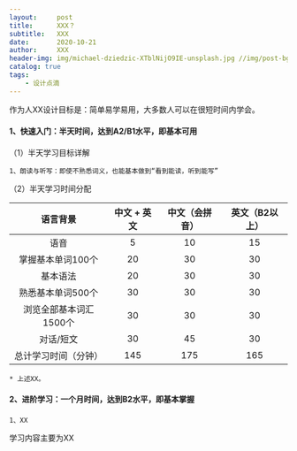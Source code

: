 ```yaml
---
layout:     post
title:      XXX？
subtitle:   XXX
date:       2020-10-21
author:     XXX
header-img: img/michael-dziedzic-XTblNijO9IE-unsplash.jpg //img/post-bg-alibaba.jpg
catalog: true
tags:
    - 设计点滴
---
```


作为人XX设计目标是：简单易学易用，大多数人可以在很短时间内学会。

#### 1、快速入门：半天时间，达到A2/B1水平，即基本可用							
（1）半天学习目标详解				
	
	1、朗读与听写：即使不熟悉词义，也能基本做到“看到能读，听到能写”	
				
（2）半天学习时间分配				
	
| 语言背景          | 中文 \+ 英文 | 中文（会拼音） | 英文（B2以上） |
|:-------------:|:--------:|:------:|:--------:|
| 语音            | 5       | 10     | 15       |
| 掌握基本单词100个    | 20       | 30     | 30       |
| 基本语法          | 20       | 30     | 30       |
| 熟悉基本单词500个    | 30       | 30     | 30       |
| 浏览全部基本词汇1500个 | 30       | 30     | 30       |
| 对话/短文         | 30       | 45     | 30       |
| 总计学习时间（分钟）    | 145      | 175    | 165      |
	
	* 上述XX。		
				
#### 2、进阶学习：一个月时间，达到B2水平，即基本掌握
			
	1、XX		
	
学习内容主要为XX			
				


